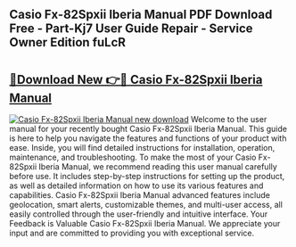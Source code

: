 ## Casio Fx-82Spxii Iberia Manual PDF Download Free - Part-Kj7 User Guide Repair - Service Owner Edition fuLcR

# <h2><a href="http://cf12187.oget.top/?id=Casio+Fx-82Spxii+Iberia+Manual">🔗Download New 👉🔴 Casio Fx-82Spxii Iberia Manual</a></h2>

[![Casio Fx-82Spxii Iberia Manual new download](https://i.imgur.com/5g1atiW.png)](http://cf12187.oget.top/?id=Casio+Fx-82Spxii+Iberia+Manual)
Welcome to the user manual for your recently bought Casio Fx-82Spxii Iberia Manual. This guide is here to help you navigate the features and functions of your product with ease. Inside, you will find detailed instructions for installation, operation, maintenance, and troubleshooting. To make the most of your Casio Fx-82Spxii Iberia Manual, we recommend reading this user manual carefully before use. It includes step-by-step instructions for setting up the product, as well as detailed information on how to use its various features and capabilities. Casio Fx-82Spxii Iberia Manual advanced features include geolocation, smart alerts, customizable themes, and multi-user access, all easily controlled through the user-friendly and intuitive interface. Your Feedback is Valuable Casio Fx-82Spxii Iberia Manual. We appreciate your input and are committed to providing you with exceptional service.
